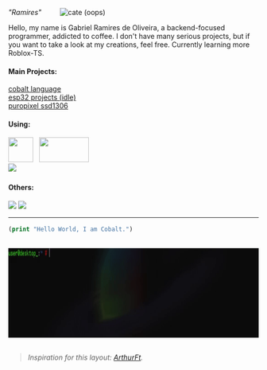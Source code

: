 <a href="https://github.com/RamiresOliv"> <img src="https://avatars.githubusercontent.com/u/69019082?v=4" alt="cate (oops)" min-width="400px" max-width="400px" width="400px" align="right"> </a>
<i>"Ramires"</i><br>
<p align="left">Hello, my name is Gabriel Ramires de Oliveira, a backend-focused programmer, addicted to coffee. I don't have many serious projects, but if you want to take a look at my creations, feel free.
Currently learning more Roblox-TS.
</p

---

<font align="left">
<h4>Main Projects:</h4>
<a href="https://github.com/RamiresOliv/cobalt">cobalt language</a>
<br>
<a href="https://github.com/RamiresOliv/esp-projects">esp32 projects (idle)</a>
<br>
<a href="https://github.com/RamiresOliv/puropixel-ssd1306">puropixel ssd1306</a>
<br>
</font>
<h4>Using:</h4>

<a href="https://roblox-ts.com/"><img height="50px" width="50px" src="https://github.com/user-attachments/assets/38c71ae9-2007-42e6-af0f-db395af752f8"></a>&nbsp;&nbsp;&nbsp;<a href="https://rojo.space/"><img height="50px" width="100px" src="https://github.com/user-attachments/assets/9e15aeac-d247-4de6-9fa1-16af656441a7"></a></br>
<img src="https://skillicons.dev/icons?i=ts,lua,cpp,react&theme=dark">
<h4>Others:</h4>

<img src="https://skillicons.dev/icons?i=ts,lua,py,js,ruby,cpp,java,react&theme=dark">

<img src="https://skillicons.dev/icons?i=robloxstudio,vscode,arduino,blender,raspberrypi,linux,windows&theme=dark">

---

```clojure
(print "Hello World, I am Cobalt.")
```

<br>
<a href="https://ramiresoliv.github.io/Cobalt"> <img src="gif_footer.gif" alt="insane background (oops)" height="180px" width="1100px" align="center"> </a>
<br><br>

> <i>Inspiration for this layout: <a href="https://github.com/ArthurFt">ArthurFt</a>.</i>
